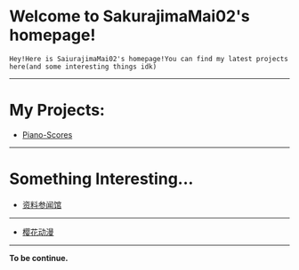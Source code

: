 # Welcome to SakurajimaMai02's homepage!

```
Hey!Here is SaiurajimaMai02's homepage!You can find my latest projects here(and some interesting things idk)
```
---

# My Projects: 
- [Piano-Scores](https://github.com/sakurajimamai02/piano-scores)
---

# Something Interesting...
- [资料参闻馆](https://ubc26.github.io/links/menu.html)
---
- [樱花动漫](https://yhdm.nl)

---
**To be continue.**
